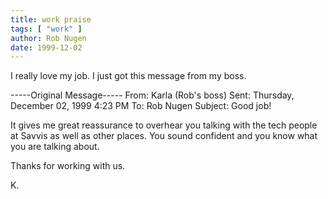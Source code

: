 ```yaml
---
title: work praise
tags: [ "work" ]
author: Rob Nugen
date: 1999-12-02
---
```



I really love my job.   I just got this message from my boss.


-----Original Message-----
From:	Karla (Rob's boss)
Sent:	Thursday, December 02, 1999 4:23 PM
To:	Rob Nugen
Subject:	Good job!

It gives me great reassurance to overhear you talking with the tech people
at Savvis as well as other places.  You sound confident and you know what
you are talking about.

Thanks for working with us.

K.

